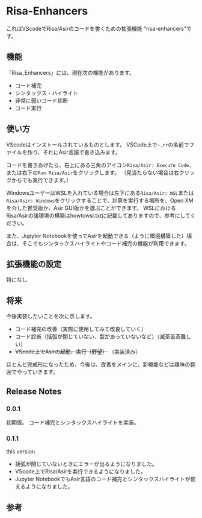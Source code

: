 # Risa-Enhancers 

これはVScodeでRisa/Asirのコードを書くための拡張機能 "risa-enhancers"です。

## 機能

「Risa_Enhancers」には、現在次の機能があります。

- コード補完
- シンタックス・ハイライト
- 非常に弱いコード診断
- コード実行


## 使い方
VScodeはインストールされているものとします。
VSCode上で`~.rr`の名前でファイルを作り、それにAsir言語で書き込みます。

コードを書きあげたら、右上にある三角のアイコン`Risa/Asir: Execute Code`、または右下の`Run Risa/Asir`をクリックします。
（見当たらない場合は右クリックからでも実行できます。）

WindowsユーザーはWSLを入れている場合は左下にある`Risa/Asir: WSL`または`Risa/Asir: Windows`をクリックすることで、計算を実行する場所を、Open XMを介した推奨版か、Asir GUI版かを選ぶことができます。
WSLにおけるRisa/Asirの諸環境の構築はhowtowsl.txtに記載してありますので、参考にしてください。

また、Jupyter Notebookを使ってAsirを起動できる（ように環境構築した）場合は、そこでもシンタックスハイライトやコード補完の機能が利用できます。

## 拡張機能の設定
特になし

## 将来

今後実装したいことを次に示します。
- コード補完の改善（実際に使用してみて改良していく）
- コード診断（括弧が閉じていない、型があっていないなど）（滅茶苦茶難しい）
- ~~VScode上でAsirの起動、実行（野望）~~ （実装済み）
  
ほとんど完成形になったため、今後は、改善をメインに、新機能などは趣味の範囲でやっていきます。


## Release Notes


### 0.0.1

初期版。
コード補完とシンタックスハイライトを実装。

### 0.1.1

this version.
- 括弧が閉じていないときにエラーが出るようになりました。
- VScode上でRisa/Asirを実行できるようになりました。
- Jupyter NotebookでもAsir言語のコード補完とシンタックスハイライトが使えるようになりました。


## 参考

